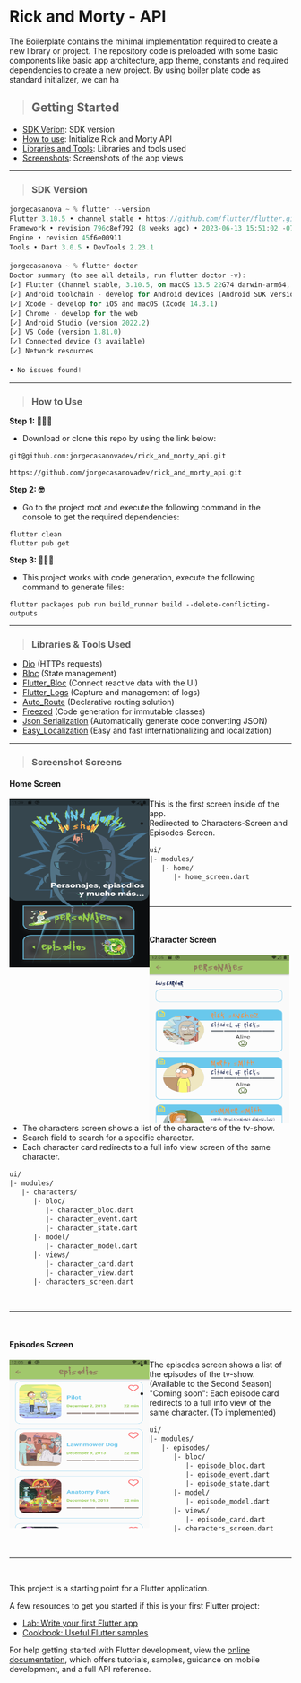# Rick and Morty - API
The Boilerplate contains the minimal implementation required to create a new library or project. The repository code is preloaded with some basic components like basic app architecture, app theme, constants and required dependencies to create a new project. By using boiler plate code as standard initializer, we can ha

> ## Getting Started
- [SDK Verion](https://github.com/jorgecasanovadev/rick_and_morty_api#sdk-version): SDK version
- [How to use](https://github.com/jorgecasanovadev/rick_and_morty_api/tree/main#how-to-use): Initialize Rick and Morty API
- [Libraries and Tools](https://github.com/jorgecasanovadev/rick_and_morty_api#libraries--tools-used): Libraries and tools used
- [Screenshots](https://github.com/jorgecasanovadev/rick_and_morty_api/tree/main#how-to-use): Screenshots of the app views


<hr align"center">

> ### SDK Version
```dart
jorgecasanova ~ % flutter --version
Flutter 3.10.5 • channel stable • https://github.com/flutter/flutter.git
Framework • revision 796c8ef792 (8 weeks ago) • 2023-06-13 15:51:02 -0700
Engine • revision 45f6e00911
Tools • Dart 3.0.5 • DevTools 2.23.1

jorgecasanova ~ % flutter doctor
Doctor summary (to see all details, run flutter doctor -v):
[✓] Flutter (Channel stable, 3.10.5, on macOS 13.5 22G74 darwin-arm64, locale en-US)
[✓] Android toolchain - develop for Android devices (Android SDK version 34.0.0)
[✓] Xcode - develop for iOS and macOS (Xcode 14.3.1)
[✓] Chrome - develop for the web
[✓] Android Studio (version 2022.2)
[✓] VS Code (version 1.81.0)
[✓] Connected device (3 available)
[✓] Network resources

• No issues found!
```
<hr align"center">

> ### How to Use 

**Step 1: 🧑🏻‍💻**
- Download or clone this repo by using the link below:
```
git@github.com:jorgecasanovadev/rick_and_morty_api.git
```
```
https://github.com/jorgecasanovadev/rick_and_morty_api.git
```
**Step 2: 🤓**
- Go to the project root and execute the following command in the console to get the required dependencies: 
```
flutter clean
flutter pub get 
```
**Step 3: 🧙🏼‍♂️**
- This project works with code generation, execute the following command to generate files:
```
flutter packages pub run build_runner build --delete-conflicting-outputs
```
<hr align"center">


> ### Libraries & Tools Used

* [Dio](https://github.com/flutterchina/dio) (HTTPs requests)
* [Bloc](https://pub.dev/packages/bloc) (State management)
* [Flutter_Bloc](https://pub.dev/packages/flutter_bloc) (Connect reactive data with the UI)
* [Flutter_Logs](https://pub.dev/packages/flutter_logs) (Capture and management of logs)
* [Auto_Route](https://pub.dev/packages/auto_route) (Declarative routing solution)
* [Freezed](https://pub.dev/packages/freezed) (Code generation for immutable classes)
* [Json Serialization](https://pub.dev/packages/json_serializable) (Automatically generate code converting JSON)
* [Easy_Localization](https://pub.dev/packages/easy_localization) (Easy and fast internationalizing and localization)
<hr align"center">

> ### Screenshot Screens
#### Home Screen

<img align="left" height="300em" width="250em" src="./screenshots/home_screen.png" alt="home-screen">

- This is the first screen inside of the app.
- Redirected to Characters-Screen and Episodes-Screen.
```
ui/
|- modules/
   |- home/
      |- home_screen.dart
```
<br>
<hr align"center">
<br>


#### Character Screen

<img align="left" height="300em" width="250em" src="./screenshots/characters_screen.png" alt="characters-screen">

- The characters screen shows a list of the characters of the tv-show.
- Search field to search for a specific character.
- Each character card redirects to a full info view screen of the same character.
```
ui/
|- modules/
   |- characters/
      |- bloc/
         |- character_bloc.dart
         |- character_event.dart
         |- character_state.dart
      |- model/
         |- character_model.dart
      |- views/
         |- character_card.dart
         |- character_view.dart
      |- characters_screen.dart
```
<br>
<hr align"center">
<br>


#### Episodes Screen

<img align="left" height="300em" width="250em" src="./screenshots/episodes_screen.png" alt="episodes-screen">

- The episodes screen shows a list of the episodes of the tv-show. (Available to the Second Season)
- "Coming soon": Each episode card redirects to a full info view of the same character. (To implemented)
```
ui/
|- modules/
   |- episodes/
      |- bloc/
         |- episode_bloc.dart
         |- episode_event.dart
         |- episode_state.dart
      |- model/
         |- episode_model.dart
      |- views/
         |- episode_card.dart
      |- characters_screen.dart
```
<br>
<hr align"center">
<br>


This project is a starting point for a Flutter application.

A few resources to get you started if this is your first Flutter project:

- [Lab: Write your first Flutter app](https://docs.flutter.dev/get-started/codelab)
- [Cookbook: Useful Flutter samples](https://docs.flutter.dev/cookbook)

For help getting started with Flutter development, view the
[online documentation](https://docs.flutter.dev/), which offers tutorials,
samples, guidance on mobile development, and a full API reference.
